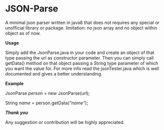 # JSON-Parse
A minimal json parser written in java8 that does not requires any special or unofficial library or package.
limitation: no json array and no object within object as of now.

**Usage**

Simply add the JsonParse.java in your code and create an object of that type passing the url as constructor
parameter. Then you can simply call getData() method on that object passing a String type parameter of which
you want the value for. For more info read the jsonTester.java which is well documented and gives a better understanding.

**Example**

  JsonParse *person* = new JsonParse(url);
  
  String *name* = person.getData(*"name"*);

***Thank you***

Any suggestion or contribution will be highly appreciated.
